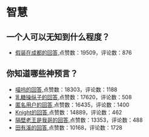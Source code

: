 #  智慧 
## 一个人可以无知到什么程度？
- [假装在成都的回答](https://www.zhihu.com/question/57003442/answer/1080921626),点赞数：19509，评论数：876
## 你知道哪些神预言？
- [喵呜的回答](https://www.zhihu.com/question/48944599/answer/1099684651),点赞数：18303，评论数：1188
- [乳糖操纵子的回答](https://www.zhihu.com/question/48944599/answer/113449826),点赞数：17620，评论数：508
- [匿名用户的回答](https://www.zhihu.com/question/48944599/answer/1089943805),点赞数：16435，评论数：1400
- [Knight的回答](https://www.zhihu.com/question/48944599/answer/137847124),点赞数：14889，评论数：462
- [隔壁老王是我哥的回答](https://www.zhihu.com/question/48944599/answer/291473445),点赞数：13353，评论数：488
- [田有溪的回答](https://www.zhihu.com/question/48944599/answer/1071337953),点赞数：10168，评论数：1728
